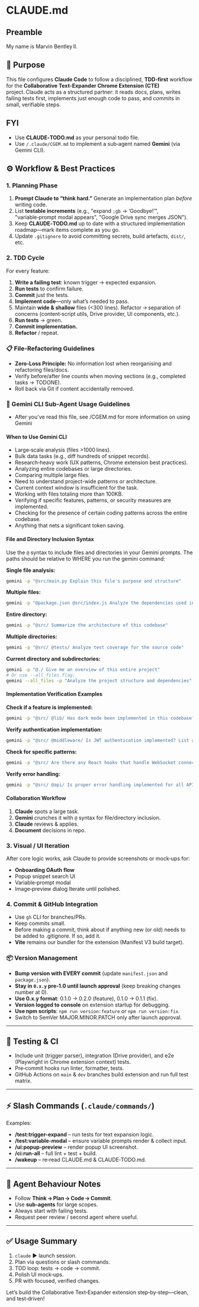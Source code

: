 # CLAUDE.md

## Preamble

My name is Marvin Bentley II.

## 🎯 Purpose

This file configures **Claude Code** to follow a disciplined, **TDD‑first** workflow for the **Collaborative Text‑Expander Chrome Extension (CTE)** project. Claude acts as a structured partner: it reads docs, plans, writes failing tests first, implements just enough code to pass, and commits in small, verifiable steps.

## FYI

* Use **CLAUDE‑TODO.md** as your personal todo file.
* Use `/.claude/CGEM.md` to implement a sub‑agent named **Gemini** (via Gemini CLI).

## ⚙️ Workflow & Best Practices

### 1. Planning Phase

1. **Prompt Claude to “think hard.”** Generate an implementation plan *before* writing code.
2. List **testable increments** (e.g., "expand `;gb` → ‘Goodbye!’", "variable‑prompt modal appears", "Google Drive sync merges JSON").
3. Keep **CLAUDE‑TODO.md** up to date with a structured implementation roadmap—mark items complete as you go.
4. Update `.gitignore` to avoid committing secrets, build artefacts, `dist/`, etc.

### 2. TDD Cycle

For every feature:

1. **Write a failing test**: known trigger → expected expansion.
2. **Run tests** to confirm failure.
3. **Commit** just the tests.
4. **Implement code**—only what’s needed to pass.
5. Maintain **wide & shallow** files (<300 lines). Refactor → separation of concerns (content‑script utils, Drive provider, UI components, etc.).
6. **Run tests** → green.
7. **Commit implementation.**
8. **Refactor** / repeat.

### 📋 File‑Refactoring Guidelines

* **Zero‑Loss Principle:** No information lost when reorganising and refactoring files/docs.
* Verify before/after line counts when moving sections (e.g., completed tasks → TODONE).
* Roll back via Git if content accidentally removed.

### 🤖 Gemini CLI Sub‑Agent Usage Guidelines

* After you've read this file, see /CGEM.md for more information on using Gemini

#### When to Use Gemini CLI

* Large‑scale analysis (files >1000 lines).
* Bulk data tasks (e.g., diff hundreds of snippet records).
* Research‑heavy work (UX patterns, Chrome extension best practices).
* Analyzing entire codebases or large directories.
* Comparing multiple large files.
* Need to understand project-wide patterns or architecture.
* Current context window is insufficient for the task.
* Working with files totaling more than 100KB.
* Verifying if specific features, patterns, or security measures are implemented.
* Checking for the presence of certain coding patterns across the entire codebase.
* Anything that nets a significant token saving.

#### File and Directory Inclusion Syntax

Use the `@` syntax to include files and directories in your Gemini prompts. The paths should be relative to WHERE you run the gemini command:

**Single file analysis:**
```bash
gemini -p "@src/main.py Explain this file's purpose and structure"
```

**Multiple files:**
```bash
gemini -p "@package.json @src/index.js Analyze the dependencies used in the code"
```

**Entire directory:**
```bash
gemini -p "@src/ Summarize the architecture of this codebase"
```

**Multiple directories:**
```bash
gemini -p "@src/ @tests/ Analyze test coverage for the source code"
```

**Current directory and subdirectories:**
```bash
gemini -p "@./ Give me an overview of this entire project"
# Or use --all_files flag:
gemini --all_files -p "Analyze the project structure and dependencies"
```

#### Implementation Verification Examples

**Check if a feature is implemented:**
```bash
gemini -p "@src/ @lib/ Has dark mode been implemented in this codebase? Show me the relevant files and functions"
```

**Verify authentication implementation:**
```bash
gemini -p "@src/ @middleware/ Is JWT authentication implemented? List all auth-related endpoints and middleware"
```

**Check for specific patterns:**
```bash
gemini -p "@src/ Are there any React hooks that handle WebSocket connections? List them with file paths"
```

**Verify error handling:**
```bash
gemini -p "@src/ @api/ Is proper error handling implemented for all API endpoints? Show examples of try-catch blocks"
```

#### Collaboration Workflow

1. **Claude** spots a large task.
2. **Gemini** crunches it with `@` syntax for file/directory inclusion.
3. **Claude** reviews & applies.
4. **Document** decisions in repo.

### 3. Visual / UI Iteration

After core logic works, ask Claude to provide screenshots or mock‑ups for:

* **Onboarding OAuth flow**
* Popup snippet search UI
* Variable‑prompt modal
* Image‑preview dialog
  Iterate until polished.

### 4. Commit & GitHub Integration

* Use `gh` CLI for branches/PRs.
* Keep commits small.
* Before making a commit, think about if anything new (or old) needs to be added to .gitignore. If so, add it.
* **Vite** remains our bundler for the extension (Manifest V3 build target).

### 📦 Version Management

* **Bump version with EVERY commit** (update `manifest.json` and `package.json`).
* **Stay in `0.x.y` pre‑1.0 until launch approval** (keep breaking changes number at 0).
* **Use 0.x.y format**: 0.1.0 → 0.2.0 (feature), 0.1.0 → 0.1.1 (fix).
* **Version logged to console** on extension startup for debugging.
* **Use npm scripts**: `npm run version:feature` or `npm run version:fix`.
* Switch to SemVer MAJOR.MINOR.PATCH only after launch approval.

---

## 🧪 Testing & CI

* Include unit (trigger parser), integration (Drive provider), and e2e (Playwright in Chrome extension context) tests.
* Pre‑commit hooks run linter, formatter, tests.
* GitHub Actions on `main` & `dev` branches build extension and run full test matrix.

---

## ⚡ Slash Commands (`.claude/commands/`)

Examples:

* **/test\:trigger-expand** – run tests for text expansion logic.
* **/test\:variable-modal** – ensure variable prompts render & collect input.
* **/ui\:popup-preview** – render popup UI screenshot.
* **/ci\:run-all** – full lint + test + build.
* **/wakeup** – re‑read CLAUDE.md & CLAUDE‑TODO.md.

---

## 🤖 Agent Behaviour Notes

* Follow **Think → Plan → Code → Commit**.
* Use **sub‑agents** for large scopes.
* Always start with failing tests.
* Request peer review / second agent where useful.

---

## ✅ Usage Summary

1. `claude` ▶ launch session.
2. Plan via questions or slash commands.
3. TDD loop: tests → code → commit.
4. Polish UI mock‑ups.
5. PR with focused, verified changes.

Let’s build the Collaborative Text‑Expander extension step‑by‑step—clean, and test‑driven!


